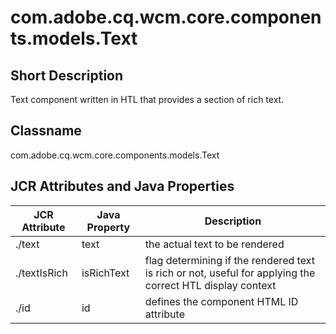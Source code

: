 <!-- AIGenVersion(4f5e25d071, README.md-822d35f834, text.html-c5e39866f6, generalsystemmessage.prompt-fa054920bc, generateModelAttributeList.md-adc4c98c59) -->

# com.adobe.cq.wcm.core.components.models.Text

## Short Description
Text component written in HTL that provides a section of rich text.

## Classname
com.adobe.cq.wcm.core.components.models.Text

## JCR Attributes and Java Properties

| JCR Attribute | Java Property | Description                     |
|---------------|---------------|---------------------------------|
| ./text        | text          | the actual text to be rendered  |
| ./textIsRich  | isRichText    | flag determining if the rendered text is rich or not, useful for applying the correct HTL display context |
| ./id          | id            | defines the component HTML ID attribute |